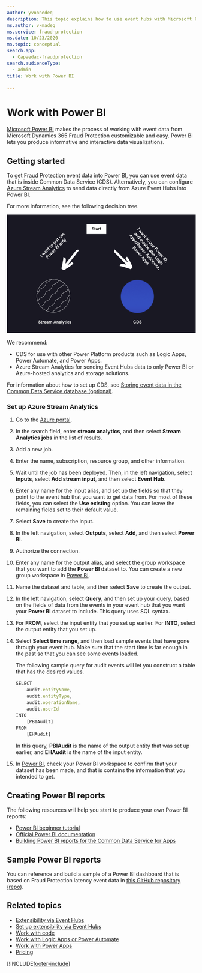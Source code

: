 ```yaml
---
author: yvonnedeq
description: This topic explains how to use event hubs with Microsoft Power BI to extend the functionality of Dynamics 365 Fraud Protection and incorporate its data into an organization's processes and workflows.
ms.author: v-madeq
ms.service: fraud-protection
ms.date: 10/23/2020
ms.topic: conceptual
search.app:
  - Capaedac-fraudprotection
search.audienceType:
  - admin
title: Work with Power BI

---
```

# Work with Power BI

[Microsoft Power BI](/power-bi/) makes the process of working with event data from Microsoft Dynamics 365 Fraud Protection customizable and easy. Power BI lets you produce informative and interactive data visualizations.

## Getting started

To get Fraud Protection event data into Power BI, you can use event data that is inside Common Data Service (CDS). Alternatively, you can configure [Azure Stream Analytics](/azure/stream-analytics/stream-analytics-power-bi-dashboard) to send data directly from Azure Event Hubs into Power BI.

For more information, see the following decision tree.

![Decision tree](media/eventhubs/decision-tree.png)

We recommend: 

- CDS for use with other Power Platform products such as Logic Apps, Power Automate, and Power Apps. 
- Azure Stream Analytics for sending Event Hubs data to only Power BI or Azure-hosted analytics and storage solutions.

For information about how to set up CDS, see [Storing event data in the Common Data Service database (optional)](extensibility-with-power-automate.md#storing-event-data-in-the-common-data-service-database-optional).

### Set up Azure Stream Analytics

1. Go to the [Azure portal](https://portal.azure.com/).
2. In the search field, enter **stream analytics**, and then select **Stream Analytics jobs** in the list of results.
3. Add a new job.
4. Enter the name, subscription, resource group, and other information.
5. Wait until the job has been deployed. Then, in the left navigation, select **Inputs**, select **Add stream input**, and then select **Event Hub**.
6. Enter any name for the input alias, and set up the fields so that they point to the event hub that you want to get data from. For most of these fields, you can select the **Use existing** option. You can leave the remaining fields set to their default value.
7. Select **Save** to create the input.
8. In the left navigation, select **Outputs**, select **Add**, and then select **Power BI**.
9. Authorize the connection.
10. Enter any name for the output alias, and select the group workspace that you want to add the **Power BI** dataset to. You can create a new group workspace in [Power BI](https://msit.powerbi.com/).
11. Name the dataset and table, and then select **Save** to create the output.
12. In the left navigation, select **Query**, and then set up your query, based on the fields of data from the events in your event hub that you want your **Power BI** dataset to include. This query uses SQL syntax.
13. For **FROM**, select the input entity that you set up earlier. For **INTO**, select the output entity that you set up.
14. Select **Select time range**, and then load sample events that have gone through your event hub. Make sure that the start time is far enough in the past so that you can see some events loaded.

    The following sample query for audit events will let you construct a table that has the desired values.

    ```Javascript
    SELECT
        audit.entityName,
        audit.entityType,
        audit.operationName,
        audit.userId
    INTO
        [PBIAudit]
    FROM
        [EHAudit]
    ```

    In this query, **PBIAudit** is the name of the output entity that was set up earlier, and **EHAudit** is the name of the input entity.

16. In [Power BI](https://msit.powerbi.com/), check your Power BI workspace to confirm that your dataset has been made, and that is contains the information that you intended to get.

## Creating Power BI reports

The following resources will help you start to produce your own Power BI reports:

- [Power BI beginner tutorial](https://www.youtube.com/watch?v=AGrl-H87pRU)
- [Official Power BI documentation](/powerapps/maker/common-data-service/data-platform-powerbi-connector)
- [Building Power BI reports for the Common Data Service for Apps](https://powerapps.microsoft.com/blog/cds-for-apps-powerbi/)

## Sample Power BI reports

You can reference and build a sample of a Power BI dashboard that is based on Fraud Protection latency event data in [this GitHub repository (repo)](https://github.com/microsoft/Dynamics-365-Fraud-Protection-Samples/tree/master/power%20bi%20sample).

## Related topics

- [Extensibility via Event Hubs](extensibility-via-event-hubs-overview.md)
- [Set up extensibility via Event Hubs](extensibility-setup.md)	
- [Work with code](extensibility-with-code.md)
- [Work with Logic Apps or Power Automate](extensibility-with-power-automate.md)
- [Work with Power Apps](extensibility-with-power-apps.md)
- [Pricing](extensibility-pricing.md)


[!INCLUDE[footer-include](includes/footer-banner.md)]
